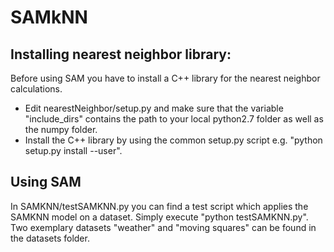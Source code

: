 # SAMkNN

## Installing nearest neighbor library:
Before using SAM you have to install a C++ library for the nearest neighbor calculations.
- Edit nearestNeighbor/setup.py and make sure that the variable "include_dirs" contains the path to your local python2.7 folder as well as the numpy folder.
- Install the C++ library by using the common setup.py script e.g. "python setup.py install --user".

## Using SAM
In SAMKNN/testSAMKNN.py you can find a test script which applies the SAMKNN model on a dataset. Simply execute "python testSAMKNN.py". Two exemplary datasets "weather" and "moving squares" can be found in the datasets folder.

